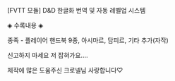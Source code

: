 [FVTT 모듈] D&D 한글화 번역 및 자동 레벨업 시스템

◈ 수록내용 ◈

종족 - 플레이어 핸드북 9종, 아시마르, 담피르, 기타 추가(자작)


신고하지 마세요 저 잡혀가요....


제작에 많은 도움주신 크로넬님 사랑합니다♡
